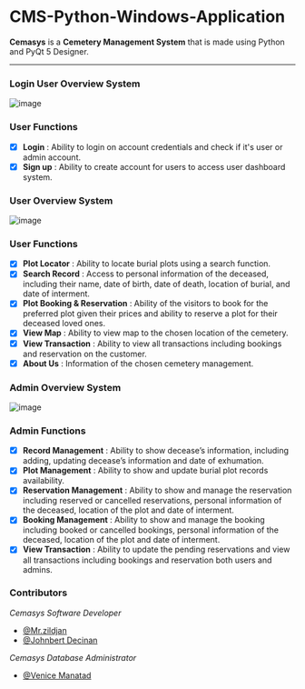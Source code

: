 # CMS-Python-Windows-Application

**Cemasys** is a **Cemetery Management System** that is made using Python and PyQt 5 Designer.

---

### Login User Overview System
![image](https://github.com/mrzildjan18/CMS-Python-Windows-Application/assets/127743545/702cc12b-54ad-4000-b523-201a54b617dc)

### User Functions
- [x] **Login** : Ability to login on account credentials and check if it's user or admin account.
- [x] **Sign up** : Ability to create account for users to access user dashboard system.

### User Overview System
![image](https://github.com/mrzildjan18/CMS-Python-Windows-Application/assets/127743545/6b3b6211-0427-4c30-93b3-51ad0af690b2)

### User Functions
- [x] **Plot Locator** : Ability to locate burial plots using a search function.
- [x] **Search Record** : Access to personal information of the deceased, including their name, date of birth, 
                          date of death, location of burial, and date of interment.
- [x] **Plot Booking & Reservation** : Ability of the visitors to book for the preferred plot given their 
                                       prices and ability to reserve a plot for their deceased loved ones.
- [x] **View Map** : Ability to view map to the chosen location of the cemetery.
- [x] **View Transaction** : Ability to view all transactions including bookings and reservation on the
                             customer.
- [x] **About Us** : Information of the chosen cemetery management.

### Admin Overview System
![image](https://github.com/mrzildjan18/CMS-Python-Windows-Application/assets/127743545/1629f907-4d65-4b51-80ee-c768fdf77207)

### Admin Functions
- [x] **Record Management** : Ability to show decease’s information, including adding, updating decease’s information 
                              and date of exhumation.
- [x] **Plot Management** : Ability to show and update burial plot records availability.
- [x] **Reservation Management** : Ability to show and manage the reservation including reserved or cancelled reservations,
                                   personal information of the deceased, location of the plot and date of interment.
- [x] **Booking Management** : Ability to show and manage the booking including booked or cancelled bookings,
                                   personal information of the deceased, location of the plot and date of interment.
- [x] **View Transaction** : Ability to update the pending reservations and view all transactions including bookings 
                             and reservation both users and admins.
                            
### Contributors
*Cemasys Software Developer*
- [@Mr.zildjan](https://github.com/mr.zildjan18)
- [@Johnbert Decinan](https://facebook.com/johnbert.decinan)

*Cemasys Database Administrator*
- [@Venice Manatad](https://web.facebook.com/profile.php?id=100082584123233)
